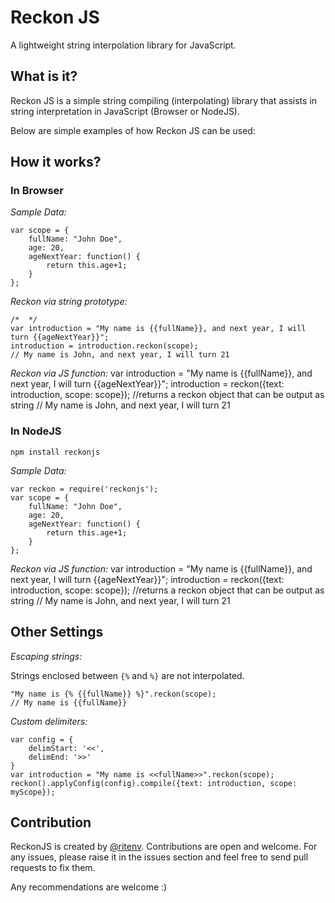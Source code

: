 Reckon JS
=========

A lightweight string interpolation library for JavaScript.

## What is it?

Reckon JS is a simple string compiling (interpolating) library that assists in string interpretation in JavaScript (Browser or NodeJS). 

Below are simple examples of how Reckon JS can be used:

## How it works?

### In Browser

*Sample Data:*

	var scope = {
		fullName: "John Doe",
		age: 20,
		ageNextYear: function() {
			return this.age+1;
		}
	};

*Reckon via string prototype:*

	/*  */
	var introduction = "My name is {{fullName}}, and next year, I will turn {{ageNextYear}}";
	introduction = introduction.reckon(scope);
	// My name is John, and next year, I will turn 21

*Reckon via JS function:*
	var introduction = "My name is {{fullName}}, and next year, I will turn {{ageNextYear}}";
	introduction = reckon({text: introduction, scope: scope}); //returns a reckon object that can be output as string
	// My name is John, and next year, I will turn 21

### In NodeJS

	npm install reckonjs

*Sample Data:*

	var reckon = require('reckonjs');
	var scope = {
		fullName: "John Doe",
		age: 20,
		ageNextYear: function() {
			return this.age+1;
		}
	};
	
*Reckon via JS function:*
	var introduction = "My name is {{fullName}}, and next year, I will turn {{ageNextYear}}";
	introduction = reckon({text: introduction, scope: scope}); //returns a reckon object that can be output as string
	// My name is John, and next year, I will turn 21

## Other Settings

*Escaping strings:*

Strings enclosed between `{%` and `%}` are not interpolated.

	"My name is {% {{fullName}} %}".reckon(scope);
	// My name is {{fullName}}

*Custom delimiters:*

	var config = {
		delimStart: '<<',
		delimEnd: '>>'
	}
	var introduction = "My name is <<fullName>>".reckon(scope);
	reckon().applyConfig(config).compile({text: introduction, scope: myScope});

## Contribution

ReckonJS is created by <a href="https://twitter.com/ritenv" target="blank">@ritenv</a>. Contributions are open and welcome. For any issues, please raise it in the issues section and feel free to send pull requests to fix them.

Any recommendations are welcome :)